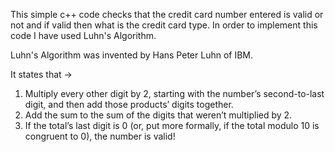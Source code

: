 This simple c++ code checks that the credit card number entered is valid or not and if valid then what is the credit card type. 
In order to implement this code I have used Luhn's Algorithm. 

Luhn's Algorithm was invented by Hans Peter Luhn of IBM. 

It states that -> 

1. Multiply every other digit by 2, starting with the number’s second-to-last digit, and then add those products’ digits together.
2. Add the sum to the sum of the digits that weren’t multiplied by 2.
3. If the total’s last digit is 0 (or, put more formally, if the total modulo 10 is congruent to 0), the number is valid!
